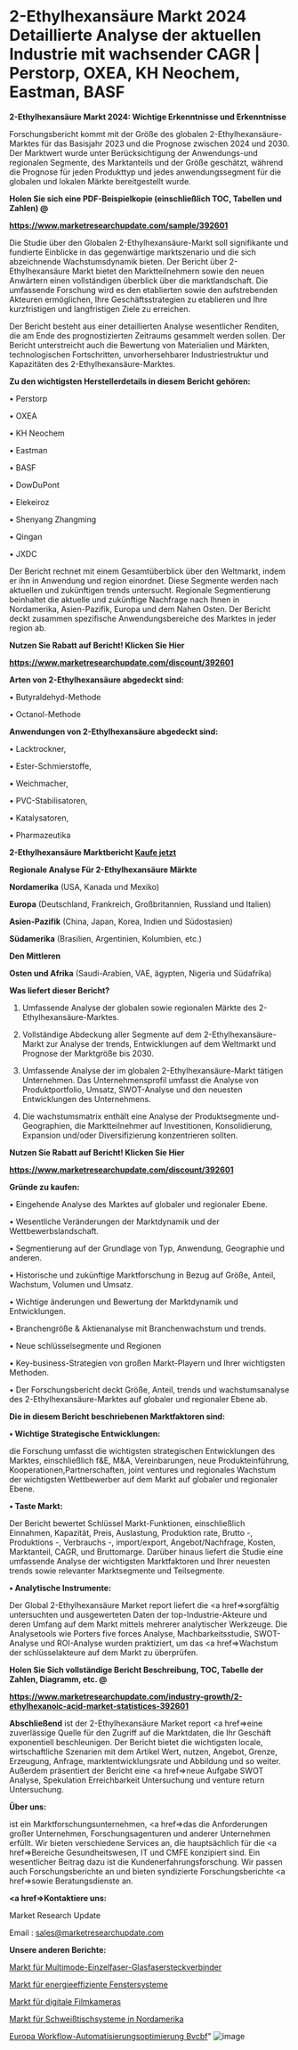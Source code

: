 # 2-Ethylhexansäure Markt 2024 Detaillierte Analyse der aktuellen Industrie mit wachsender CAGR | Perstorp, OXEA, KH Neochem, Eastman, BASF

<strong>2-Ethylhexansäure Markt 2024: Wichtige Erkenntnisse und Erkenntnisse</strong>

Forschungsbericht kommt mit der Größe des globalen 2-Ethylhexansäure-Marktes für das Basisjahr 2023 und die Prognose zwischen 2024 und 2030. Der Marktwert wurde unter Berücksichtigung der Anwendungs-und regionalen Segmente, des Marktanteils und der Größe geschätzt, während die Prognose für jeden Produkttyp und jedes anwendungssegment für die globalen und lokalen Märkte bereitgestellt wurde.



<strong>Holen Sie sich eine PDF-Beispielkopie (einschließlich TOC, Tabellen und Zahlen) @
</strong>

<strong><a href=https://www.marketresearchupdate.com/sample/392601>

<strong>https://www.marketresearchupdate.com/sample/392601</u></font></a></strong></strong>

Die Studie über den Globalen 2-Ethylhexansäure-Markt soll signifikante und fundierte Einblicke in das gegenwärtige marktszenario und die sich abzeichnende Wachstumsdynamik bieten. Der Bericht über 2-Ethylhexansäure Markt bietet den Marktteilnehmern sowie den neuen Anwärtern einen vollständigen überblick über die marktlandschaft. Die umfassende Forschung wird es den etablierten sowie den aufstrebenden Akteuren ermöglichen, Ihre Geschäftsstrategien zu etablieren und Ihre kurzfristigen und langfristigen Ziele zu erreichen.

Der Bericht besteht aus einer detaillierten Analyse wesentlicher Renditen, die am Ende des prognostizierten Zeitraums gesammelt werden sollen. Der Bericht unterstreicht auch die Bewertung von Materialien und Märkten, technologischen Fortschritten, unvorhersehbarer Industriestruktur und Kapazitäten des 2-Ethylhexansäure-Marktes.



<strong>Zu den wichtigsten Herstellerdetails in diesem Bericht gehören:</strong>

• Perstorp

• OXEA

• KH Neochem

• Eastman

• BASF

• DowDuPont

• Elekeiroz

• Shenyang Zhangming

• Qingan

• JXDC

Der Bericht rechnet mit einem Gesamtüberblick über den Weltmarkt, indem er ihn in Anwendung und region einordnet. Diese Segmente werden nach aktuellen und zukünftigen trends untersucht. Regionale Segmentierung beinhaltet die aktuelle und zukünftige Nachfrage nach Ihnen in Nordamerika, Asien-Pazifik, Europa und dem Nahen Osten. Der Bericht deckt zusammen spezifische Anwendungsbereiche des Marktes in jeder region ab.



<strong>Nutzen Sie Rabatt auf Bericht! Klicken Sie Hier
</strong>

<strong><a href=https://www.marketresearchupdate.com/discount/392601>https://www.marketresearchupdate.com/discount/392601</b></u></font></strong></a>



<strong>Arten von 2-Ethylhexansäure abgedeckt sind:</strong>

• Butyraldehyd-Methode

• Octanol-Methode



<strong>Anwendungen von 2-Ethylhexansäure abgedeckt sind:</strong>

• Lacktrockner,

• Ester-Schmierstoffe,

• Weichmacher,

• PVC-Stabilisatoren,

• Katalysatoren,

• Pharmazeutika



<strong>2-Ethylhexansäure Marktbericht <a href=https://www.marketresearchupdate.com/buynow/392601>Kaufe jetzt</a></strong>



<strong>Regionale Analyse Für 2-Ethylhexansäure Märkte</strong>



<strong>Nordamerika</strong> (USA, Kanada und Mexiko)



<strong>Europa</strong> (Deutschland, Frankreich, Großbritannien, Russland und Italien)



<strong>Asien-Pazifik</strong> (China, Japan, Korea, Indien und Südostasien)



<strong>Südamerika</strong> (Brasilien, Argentinien, Kolumbien, etc.)



<strong>Den Mittleren</strong> 

<strong>Osten und Afrika</strong> (Saudi-Arabien, VAE, ägypten, Nigeria und Südafrika)



<strong>Was liefert dieser Bericht?</strong>

1. Umfassende Analyse der globalen sowie regionalen Märkte des 2-Ethylhexansäure-Marktes.

2. Vollständige Abdeckung aller Segmente auf dem 2-Ethylhexansäure-Markt zur Analyse der trends, Entwicklungen auf dem Weltmarkt und Prognose der Marktgröße bis 2030.

3. Umfassende Analyse der im globalen 2-Ethylhexansäure-Markt tätigen Unternehmen. Das Unternehmensprofil umfasst die Analyse von Produktportfolio, Umsatz, SWOT-Analyse und den neuesten Entwicklungen des Unternehmens.

4. Die wachstumsmatrix enthält eine Analyse der Produktsegmente und-Geographien, die Marktteilnehmer auf Investitionen, Konsolidierung, Expansion und/oder Diversifizierung konzentrieren sollten.



<strong>Nutzen Sie Rabatt auf Bericht! Klicken Sie Hier
</strong>

<strong><a href=https://www.marketresearchupdate.com/discount/392601>https://www.marketresearchupdate.com/discount/392601</b></u></font></strong></a>



<strong>Gründe zu kaufen:</strong>

• Eingehende Analyse des Marktes auf globaler und regionaler Ebene.

• Wesentliche Veränderungen der Marktdynamik und der Wettbewerbslandschaft.

• Segmentierung auf der Grundlage von Typ, Anwendung, Geographie und anderen.

• Historische und zukünftige Marktforschung in Bezug auf Größe, Anteil, Wachstum, Volumen und Umsatz.

• Wichtige änderungen und Bewertung der Marktdynamik und Entwicklungen.

• Branchengröße &amp; Aktienanalyse mit Branchenwachstum und trends.

• Neue schlüsselsegmente und Regionen

• Key-business-Strategien von großen Markt-Playern und Ihrer wichtigsten Methoden.

• Der Forschungsbericht deckt Größe, Anteil, trends und wachstumsanalyse des 2-Ethylhexansäure-Marktes auf globaler und regionaler Ebene ab.



<strong>Die in diesem Bericht beschriebenen Marktfaktoren sind:</strong>



<strong>• Wichtige Strategische Entwicklungen:</strong>

die Forschung umfasst die wichtigsten strategischen Entwicklungen des Marktes, einschließlich f&amp;E, M&amp;A, Vereinbarungen, neue Produkteinführung, Kooperationen,Partnerschaften, joint ventures und regionales Wachstum der wichtigsten Wettbewerber auf dem Markt auf globaler und regionaler Ebene.



<strong>• Taste Markt:</strong>

Der Bericht bewertet Schlüssel Markt-Funktionen, einschließlich Einnahmen, Kapazität, Preis, Auslastung, Produktion rate, Brutto -, Produktions -, Verbrauchs -, import/export, Angebot/Nachfrage, Kosten, Marktanteil, CAGR, und Bruttomarge. Darüber hinaus liefert die Studie eine umfassende Analyse der wichtigsten Marktfaktoren und Ihrer neuesten trends sowie relevanter Marktsegmente und Teilsegmente.



<strong>• Analytische Instrumente:</strong>

Der Global 2-Ethylhexansäure Market report liefert die <a href=>sorgf</a>ältig untersuchten und ausgewerteten Daten der top-Industrie-Akteure und deren Umfang auf dem Markt mittels mehrerer analytischer Werkzeuge. Die Analysetools wie Porters five forces Analyse, Machbarkeitsstudie, SWOT-Analyse und ROI-Analyse wurden praktiziert, um das <a href=>Wachstum</a> der schlüsselakteure auf dem Markt zu überprüfen.



<strong>Holen Sie Sich vollständige Bericht Beschreibung, TOC, Tabelle der Zahlen, Diagramm, etc. @ </strong>

<strong><a href=https://www.marketresearchupdate.com/industry-growth/2-ethylhexanoic-acid-market-statistices-392601>https://www.marketresearchupdate.com/industry-growth/2-ethylhexanoic-acid-market-statistices-392601</a></font></strong>



<strong>Abschließend</strong> ist der 2-Ethylhexansäure Market report <a href=>eine</a> zuverlässige Quelle für den Zugriff auf die Marktdaten, die Ihr Geschäft exponentiell beschleunigen. Der Bericht bietet die wichtigsten locale, wirtschaftliche Szenarien mit dem Artikel Wert, nutzen, Angebot, Grenze, Erzeugung, Anfrage, marktentwicklungsrate und Abbildung und so weiter. Außerdem präsentiert der Bericht eine <a href=>neue</a> Aufgabe SWOT Analyse, Spekulation Erreichbarkeit Untersuchung und venture return Untersuchung.



<strong>Über uns:</strong>

 ist ein Marktforschungsunternehmen, <a href=>das</a> die Anforderungen großer Unternehmen, Forschungsagenturen und anderer Unternehmen erfüllt. Wir bieten verschiedene Services an, die hauptsächlich für die <a href=>Bereiche</a> Gesundheitswesen, IT und CMFE konzipiert sind. Ein wesentlicher Beitrag dazu ist die Kundenerfahrungsforschung. Wir passen auch Forschungsberichte an und bieten syndizierte Forschungsberichte <a href=>sowie</a> Beratungsdienste an.



<strong><a href=>Kontaktiere uns:</a></strong>

Market Research Update

Email : sales@marketresearchupdate.com



<strong>Unsere anderen Berichte:</strong>

<a href=https://www.linkedin.com/pulse/multimode-single-fiber-fiber-optic-connectors-market-size>Markt für Multimode-Einzelfaser-Glasfasersteckverbinder</a>

<a href=https://www.linkedin.com/pulse/energy-efficient-window-system-market-2023-analysis-growth>Markt für energieeffiziente Fenstersysteme</a>

<a href=https://www.linkedin.com/pulse/digital-movie-cameras-market-outlooks-2023-size>Markt für digitale Filmkameras</a>

<a href=https://www.linkedin.com/pulse/north-america-welding-table-systems-market>Markt für Schweißtischsysteme in Nordamerika</a>

<a href=https://www.linkedin.com/pulse/europe-workflow-automation-optimization-bvcbf/>Europa Workflow-Automatisierungsoptimierung Bvcbf</a>"
![image](https://github.com/Gayatrikarjule/Market-Analysis-361/assets/97346546/bcd25de0-a5fc-4749-a4f8-383ad93edef3)
